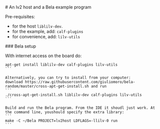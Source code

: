 # An lv2 host and a Bela example program

Pre-requisites:
- for the host `liblilv-dev`. 
- for the example, add: `calf-plugins`
- for convenience, add: `lilv-utils`

### Bela setup

With internet access on the board do:
````
apt-get install liblilv-dev calf-plugins lilv-utils
```

Alternatively, you can try to install from your computer:
download https://raw.githubusercontent.com/giuliomoro/bela-random/master/cross-apt-get-install.sh and run
```
./cross-apt-get-install.sh liblilv-dev calf-plugins lilv-utils
```

Build and run the Bela program. From the IDE it shoudl just work. At the command line, youshould specify the extra library:
```
make -C ~/Bela PROJECT=lv2host LDFLAGS=-llilv-0 run
```



